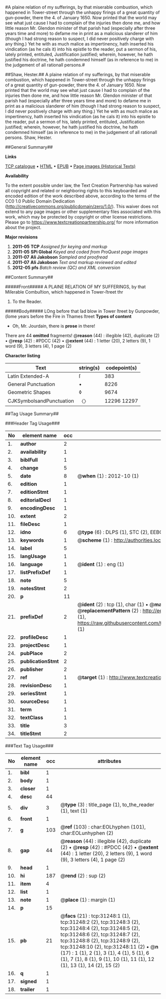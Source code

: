 #A plaine relation of my sufferings, by that miserable combustion, which happened in Tower-street through the unhappy firings of a great quantity of gun-powder, there the 4. of January 1650. Now printed that the world may see what just cause I had to complain of the injuries then done me, and how little reason Mr. Glendon minister of that parish had (especially after three years time and more) to defame me in print as a malicious slanderer of him (though I had strong reason to suspect, I did never positively charge with any thing.) Yet he with as much malice as impertinency, hath inserted his vindication (as he cals it) into his epistle to the reader, put a sermon of his, lately printed, entituled, Justification justified; wherein, however, he hath justified his doctrine, he hath condemned himself (as in reference to me) in the judgement of all rationall persons.#

##Shaw, Hester.##
A plaine relation of my sufferings, by that miserable combustion, which happened in Tower-street through the unhappy firings of a great quantity of gun-powder, there the 4. of January 1650. Now printed that the world may see what just cause I had to complain of the injuries then done me, and how little reason Mr. Glendon minister of that parish had (especially after three years time and more) to defame me in print as a malicious slanderer of him (though I had strong reason to suspect, I did never positively charge with any thing.) Yet he with as much malice as impertinency, hath inserted his vindication (as he cals it) into his epistle to the reader, put a sermon of his, lately printed, entituled, Justification justified; wherein, however, he hath justified his doctrine, he hath condemned himself (as in reference to me) in the judgement of all rationall persons.
Shaw, Hester.

##General Summary##

**Links**

[TCP catalogue](http://www.ota.ox.ac.uk/tcp/)  • 
[HTML](http://tei.it.ox.ac.uk/tcp/Texts-HTML/free/A59/A59589.html)  • 
[EPUB](http://tei.it.ox.ac.uk/tcp/Texts-EPUB/free/A59/A59589.epub) • 
[Page images (Historical Texts)](https://historicaltexts.jisc.ac.uk/eebo-99826839e)

**Availability**

To the extent possible under law, the Text Creation Partnership has waived all copyright and related or neighboring rights to this keyboarded and encoded edition of the work described above, according to the terms of the CC0 1.0 Public Domain Dedication (http://creativecommons.org/publicdomain/zero/1.0/). This waiver does not extend to any page images or other supplementary files associated with this work, which may be protected by copyright or other license restrictions. Please go to https://www.textcreationpartnership.org/ for more information about the project.

**Major revisions**

1. __2011-05__ __TCP__ *Assigned for keying and markup*
1. __2011-05__ __SPi Global__ *Keyed and coded from ProQuest page images*
1. __2011-07__ __Ali Jakobson__ *Sampled and proofread*
1. __2011-07__ __Ali Jakobson__ *Text and markup reviewed and edited*
1. __2012-05__ __pfs__ *Batch review (QC) and XML conversion*

##Content Summary##

#####Front#####
A PLAINE RELATION OF MY SUFFERINGS, by that Miſerable Combuſtion, which happened in Tower-ſtreet thr
1. To the Reader.

#####Body#####
LOng before that ſad blow in Tower ſtreet by Gunpowder, (ſome years before the Fire in Thames ſtreet
**Types of content**

  * Oh, Mr. Jourdain, there is **prose** in there!

There are 44 **omitted** fragments! 
 @__reason__ (44) : illegible (42), duplicate (2)  •  @__resp__ (42) : #PDCC (42)  •  @__extent__ (44) : 1 letter (20), 2 letters (9), 1 word (9), 3 letters (4), 1 page (2)

**Character listing**


|Text|string(s)|codepoint(s)|
|---|---|---|
|Latin Extended-A|ſ|383|
|General Punctuation|•|8226|
|Geometric Shapes|◊|9674|
|CJKSymbolsandPunctuation|〈〉|12296 12297|

##Tag Usage Summary##

###Header Tag Usage###

|No|element name|occ|attributes|
|---|---|---|---|
|1.|__author__|2||
|2.|__availability__|1||
|3.|__biblFull__|1||
|4.|__change__|5||
|5.|__date__|8| @__when__ (1) : 2012-10 (1)|
|6.|__edition__|1||
|7.|__editionStmt__|1||
|8.|__editorialDecl__|1||
|9.|__encodingDesc__|1||
|10.|__extent__|2||
|11.|__fileDesc__|1||
|12.|__idno__|6| @__type__ (6) : DLPS (1), STC (2), EEBO-CITATION (1), PROQUEST (1), VID (1)|
|13.|__keywords__|1| @__scheme__ (1) : http://authorities.loc.gov/ (1)|
|14.|__label__|5||
|15.|__langUsage__|1||
|16.|__language__|1| @__ident__ (1) : eng (1)|
|17.|__listPrefixDef__|1||
|18.|__note__|5||
|19.|__notesStmt__|2||
|20.|__p__|11||
|21.|__prefixDef__|2| @__ident__ (2) : tcp (1), char (1)  •  @__matchPattern__ (2) : ([0-9\-]+):([0-9IVX]+) (1), (.+) (1)  •  @__replacementPattern__ (2) : http://eebo.chadwyck.com/downloadtiff?vid=$1&page=$2 (1), https://raw.githubusercontent.com/textcreationpartnership/Texts/master/tcpchars.xml#$1 (1)|
|22.|__profileDesc__|1||
|23.|__projectDesc__|1||
|24.|__pubPlace__|2||
|25.|__publicationStmt__|2||
|26.|__publisher__|2||
|27.|__ref__|1| @__target__ (1) : http://www.textcreationpartnership.org/docs/. (1)|
|28.|__revisionDesc__|1||
|29.|__seriesStmt__|1||
|30.|__sourceDesc__|1||
|31.|__term__|1||
|32.|__textClass__|1||
|33.|__title__|3||
|34.|__titleStmt__|2||


###Text Tag Usage###

|No|element name|occ|attributes|
|---|---|---|---|
|1.|__bibl__|1||
|2.|__body__|1||
|3.|__closer__|1||
|4.|__desc__|44||
|5.|__div__|3| @__type__ (3) : title_page (1), to_the_reader (1), text (1)|
|6.|__front__|1||
|7.|__g__|103| @__ref__ (103) : char:EOLhyphen (101), char:EOLunhyphen (2)|
|8.|__gap__|44| @__reason__ (44) : illegible (42), duplicate (2)  •  @__resp__ (42) : #PDCC (42)  •  @__extent__ (44) : 1 letter (20), 2 letters (9), 1 word (9), 3 letters (4), 1 page (2)|
|9.|__head__|1||
|10.|__hi__|187| @__rend__ (2) : sup (2)|
|11.|__item__|4||
|12.|__list__|1||
|13.|__note__|1| @__place__ (1) : margin (1)|
|14.|__p__|15||
|15.|__pb__|21| @__facs__ (21) : tcp:31248:1 (1), tcp:31248:2 (2), tcp:31248:3 (2), tcp:31248:4 (2), tcp:31248:5 (2), tcp:31248:6 (2), tcp:31248:7 (2), tcp:31248:8 (2), tcp:31248:9 (2), tcp:31248:10 (2), tcp:31248:11 (2)  •  @__n__ (17) : 1 (1), 2 (1), 3 (1), 4 (1), 5 (1), 6 (1), 7 (1), 8 (1), 9 (1), 10 (1), 11 (1), 12 (1), 13 (1), 14 (2), 15 (2)|
|16.|__q__|1||
|17.|__signed__|1||
|18.|__trailer__|1||
